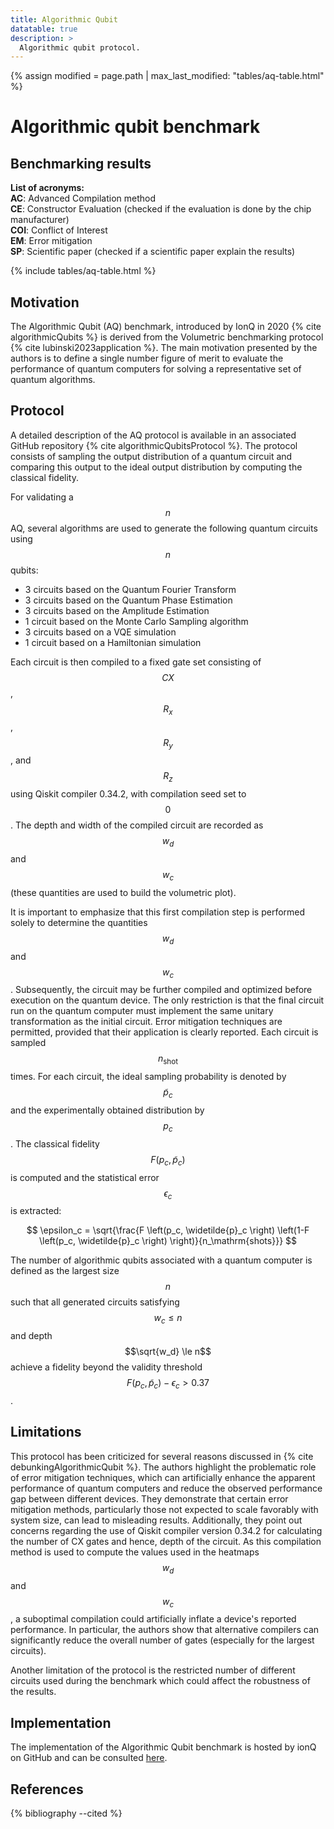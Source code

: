 ```yaml
---
title: Algorithmic Qubit
datatable: true
description: >
  Algorithmic qubit protocol.
---
```

{% assign modified = page.path | max_last_modified: "tables/aq-table.html" %}

# Algorithmic qubit benchmark

## Benchmarking results

**List of acronyms:**  
**AC**: Advanced Compilation method  
**CE**: Constructor Evaluation (checked if the evaluation is done by the chip manufacturer)  
**COI**: Conflict of Interest  
**EM**: Error mitigation  
**SP**: Scientific paper (checked if a scientific paper explain the results)  

<!-- Avoid issue with citations -->
<!-- {% cite algorithmicQubitsPerf %} -->
{% include tables/aq-table.html %}
<script type="text/javascript">
    $(document).ready(function() {
      $('.aq-table').DataTable(
        {
          "pageLength": 100,
          "drawCallback": function(settings){ 
            MathJax.Hub.Queue(["Typeset", MathJax.Hub]); 
          }
        } 
      );
    });
</script>

## Motivation

The Algorithmic Qubit (AQ) benchmark, introduced by IonQ in 2020 {% cite algorithmicQubits %} is derived from the Volumetric benchmarking protocol {% cite lubinski2023application %}. The main motivation presented by the authors is to define a single number figure of merit to evaluate the performance of quantum computers for solving a representative set of quantum algorithms.

## Protocol

A detailed description of the AQ protocol is available in an associated GitHub repository {% cite algorithmicQubitsProtocol %}. The protocol consists of sampling the output distribution of a quantum circuit and comparing this output to the ideal output distribution by computing the classical fidelity.

For validating a $$n$$ AQ, several algorithms are used to generate the following quantum circuits using $$n$$ qubits:
- 3 circuits based on the Quantum Fourier Transform
- 3 circuits based on the Quantum Phase Estimation
- 3 circuits based on the Amplitude Estimation
- 1 circuit based on the Monte Carlo Sampling algorithm
- 3 circuits based on a VQE simulation
- 1 circuit based on a Hamiltonian simulation

Each circuit is then compiled to a fixed gate set consisting of $$CX$$, $$R_x$$, $$R_y$$, and $$R_z$$ using Qiskit compiler 0.34.2, with compilation seed set to $$0$$. The depth and width of the compiled circuit are recorded as $$w_d$$ and $$w_c$$ (these quantities are used to build the volumetric plot).

It is important to emphasize that this first compilation step is performed solely to determine the quantities $$w_d$$ and $$w_c$$. Subsequently, the circuit may be further compiled and optimized before execution on the quantum device. The only restriction is that the final circuit run on the quantum computer must implement the same unitary transformation as the initial circuit. Error mitigation techniques are permitted, provided that their application is clearly reported. Each circuit is sampled $$n_\mathrm{shot}$$ times. For each circuit, the ideal sampling probability is denoted by $$\widetilde{p}_c$$ and the experimentally obtained distribution by $$p_c$$. The classical fidelity $$F(p_c, \widetilde{p}_c)$$ is computed and the statistical error $$\epsilon_c$$ is extracted:  
<!-- Link to the fidelity -->

$$ \epsilon_c = \sqrt{\frac{F \left(p_c, \widetilde{p}_c \right) \left(1-F \left(p_c, \widetilde{p}_c \right) \right)}{n_\mathrm{shots}}} $$

The number of algorithmic qubits associated with a quantum computer is defined as the largest size $$n$$ such that all generated circuits satisfying $$w_c \le n$$ and depth $$\sqrt{w_d} \le n$$ achieve a fidelity beyond the validity threshold $$F(p_c, \widetilde{p}_c) - \epsilon_c > 0.37$$.

<!-- Ajouter des plots concernant l'algorithmic qubit-->

## Limitations

This protocol has been criticized for several reasons discussed in {% cite debunkingAlgorithmicQubit %}. The authors highlight the problematic role of error mitigation techniques, which can artificially enhance the apparent performance of quantum computers and reduce the observed performance gap between different devices. They demonstrate that certain error mitigation methods, particularly those not expected to scale favorably with system size, can lead to misleading results. Additionally, they point out concerns regarding the use of Qiskit compiler version 0.34.2 for calculating the number of CX gates and hence, depth of the circuit. As this compilation method is used to compute the values used in the heatmaps $$w_d$$ and $$w_c$$, a suboptimal compilation could artificially inflate a device's reported performance. In particular, the authors show that alternative compilers can significantly reduce the overall number of gates (especially for the largest circuits).  

Another limitation of the protocol is the restricted number of different circuits used during the benchmark which could affect the robustness of the results.

## Implementation

The implementation of the Algorithmic Qubit benchmark is hosted by ionQ on GitHub and can be consulted <a href="https://github.com/ionq/QC-App-Oriented-Benchmarks" target="_blank">here</a>.

## References

{% bibliography --cited %}